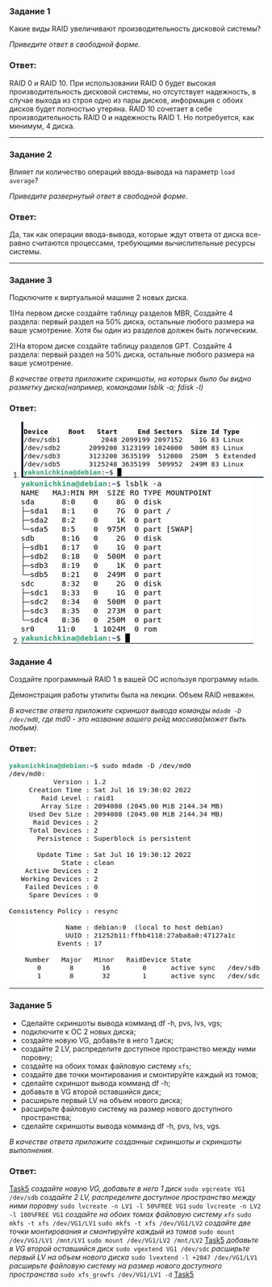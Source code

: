 ### Задание 1

Какие виды RAID увеличивают производительность дисковой системы?

*Приведите ответ в свободной форме.*

### Ответ:
RAID 0 и RAID 10. При использовании RAID 0 будет высокая производительность дисковой системы, но отсутствует надежность, в случае выхода из строя одно из пары дисков, информация с обоих дисков будет полностью утеряна. 
RAID 10 сочетает в себе производительность RAID 0 и надежность RAID 1. Но потребуется, как минимум, 4 диска.

---

### Задание 2

Влияет ли количество операций ввода-вывода на параметр `load average`?

*Приведите развернутый ответ в свободной форме.*

### Ответ:

Да, так как операции ввода-вывода, которые ждут ответа от диска все-равно считаются процессами, требующими вычислительные ресурсы системы.

---

### Задание 3

Подключите к виртуальной машине 2 новых диска. 

1)На первом диске создайте таблицу разделов MBR, Создайте 4 раздела: первый раздел на 50% диска, остальные любого размера на ваше усмотрение. Хотя бы один из разделов должен быть логическим.

2)На втором диске создайте таблицу разделов GPT. Создайте 4 раздела: первый раздел на 50% диска, остальные любого размера на ваше усмотрение.

*В качестве ответа приложите скриншоты, на которых было бы видно разметку диска(например, командами lsblk -a; fdisk -l)*

### Ответ:

1) ![Task3.1](/lesson8/task_3_1.jpg "Задание 3.1")
2) ![Task3.2](/lesson8/task_3_2.jpg "Задание 3.2")

### Задание 4

Создайте программный RAID 1 в вашей ОС используя программу `mdadm`.

Демонстрация работы утилиты была на лекции. Объем RAID неважен.

*В качестве ответа приложите скриншот вывода команды `mdadm -D /dev/md0`, где md0 - это название вашего рейд массива(может быть любым).*

### Ответ:
![Task4](/lesson8/task4.jpg "Задание 4")

---

### Задание 5

* Сделайте скриншоты вывода комманд df -h, pvs, lvs, vgs;
* подключите к ОС 2 новых диска;
* создайте новую VG, добавьте в него 1 диск;
* создайте 2 LV, распределите доступное пространство между ними поровну;
* создайте на обоих томах файловую систему `xfs`;
* создайте две точки монтирования и смонтируйте каждый из томов;
* сделайте скриншот вывода комманд df -h;
* добавьте в VG второй оставшийся диск;
* расширьте первый LV на объем нового диска;
* расширьте файловую систему на размер нового доступного пространства;
* сделайте скриншоты вывода комманд df -h, pvs, lvs, vgs.

*В качестве ответа приложите созданные скриншоты и скриншоты выполнения.*

### Ответ:
[Task5](/lesson8/task5_1.jpg "Задание 5")
*создайте новую VG, добавьте в него 1 диск*
`sudo vgcreate VG1 /dev/sdb`
*создайте 2 LV, распределите доступное пространство между ними поровну*
`sudo lvcreate -n LV1 -l 50%FREE VG1`
`sudo lvcreate -n LV2 -l 100%FREE VG1`
*создайте на обоих томах файловую систему `xfs`*
`sudo mkfs -t xfs /dev/VG1/LV1`
`sudo mkfs -t xfs /dev/VG1/LV2`
*создайте две точки монтирования и смонтируйте каждый из томов*
`sudo mount /dev/VG1/LV1 /mnt/LV1`
`sudo mount /dev/VG1/LV2 /mnt/LV2`
[Task5](/lesson8/task5_2.jpg "Задание 5")
*добавьте в VG второй оставшийся диск*
`sudo vgextend VG1 /dev/sdc`
*расширьте первый LV на объем нового диска*
`sudo lvextend -l +2047 /dev/VG1/LV1`
*расширьте файловую систему на размер нового доступного пространства*
`sudo xfs_growfs /dev/VG1/LV1 -d`
[Task5](/lesson8/task5_3.jpg "Задание 5")





